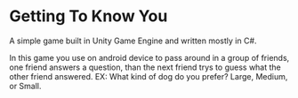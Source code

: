 # Getting To Know You


A simple game built in Unity Game Engine and written mostly in C#.

In this game you use on android device to pass around in a group of friends, one friend answers a question, than the next friend trys to 
guess what the other friend answered. EX: What kind of dog do you prefer?  Large, Medium, or Small.
